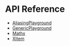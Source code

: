 # API Reference

- [AliasingPlayground](Xml2Doc.Sample.AliasingPlayground.md)
- [GenericPlayground](Xml2Doc.Sample.GenericPlayground.md)
- [Mathx](Xml2Doc.Sample.Mathx.md)
- [XItem](Xml2Doc.Sample.XItem.md)
